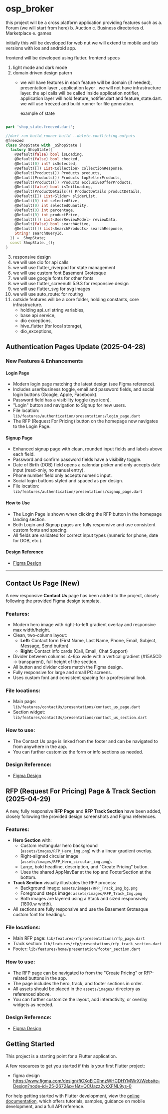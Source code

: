 # osp_broker

this project will be a cross platform application providing features such as 
a. Forum (we will start from here)
b. Auction
c. Business directories
d. Marketplace
e. games

initially this will be developed for web nut we will extend to mobile and tab versions with ios and android app.

frontend will be developed using flutter.
frontend specs 
1. light mode and dark mode 
2. domain driven design patern 
    - we will have features 
        in each feature will be domain (if needed), presentation layer , application layer .
        we will not have infrastructure layer. the api calls will be called inside application notifier,
        application layer will hold feature_notifier.dart and feature_state.dart. 
        we will use freezed and build runner for file generation.

        example of state 
```dart

part 'shop_state.freezed.dart';

//dart run build_runner build --delete-conflicting-outputs
@freezed
class ShopState with _$ShopState {
  factory ShopState({
    @Default(false) bool isLoading,
    @Default(false) bool checked,
    @Default(0) int? isSelected,
    @Default([]) List<Collection> collectionResponse,
    @Default(Products()) Products products,
    @Default(Products()) Products topSellerProducts,
    @Default(Products()) Products exclusiveOfferProducts,
    @Default(false) bool isInitLoading,
    @Default(ProductDetails()) ProductDetails productDetails,
    @Default([]) List<Slider> sliderList,
    @Default(0) int selectedSize,
    @Default(0) int selectedQuantity,
    @Default(0) int percentage,
    @Default(0) int productPrice,
    @Default([]) List<UserReviewModel> reviewData,
    @Default(false) bool searchActive,
    @Default([]) List<SearchProducts> searchResponse,
    String? searchQueryId,
  }) = _ShopState;
  const ShopState._();
}
```

3. responsive design
4. we will use dio for api calls
5. we will use flutter_riverpod for state management
6. we will use custom font Basement Grotesque
7. we will use google fonts for other fonts
8. we will use flutter_screenutil 5.9.3 for responsive design
9. we will use flutter_svg for svg images
10. we will use auto_route: for routing
11. outside features will be
    a core folder,
    holding constants,
    core infrastructure.
    - holding api_url string variables,
    - base api service,
    - dio exceptions,
    - hive_flutter (for local storage),
    - dio_exceptions,

## Authentication Pages Update (2025-04-28)

### New Features & Enhancements

#### Login Page
- Modern login page matching the latest design (see Figma reference).
- Includes user/business toggle, email and password fields, and social login buttons (Google, Apple, Facebook).
- Password field has a visibility toggle (eye icon).
- "Login" button and navigation to Signup for new users.
- File location: `lib/features/authentication/presentations/login_page.dart`
- The RFP (Request For Pricing) button on the homepage now navigates to the Login Page.

#### Signup Page
- Enhanced signup page with clean, rounded input fields and labels above each field.
- Password and confirm password fields have a visibility toggle.
- Date of Birth (DOB) field opens a calendar picker and only accepts date input (read-only, no manual entry).
- Phone number field only accepts numeric input.
- Social login buttons styled and spaced as per design.
- File location: `lib/features/authentication/presentations/signup_page.dart`

#### How to Use
- The Login Page is shown when clicking the RFP button in the homepage landing section.
- Both Login and Signup pages are fully responsive and use consistent custom fonts and spacing.
- All fields are validated for correct input types (numeric for phone, date for DOB, etc.).

#### Design Reference
- [Figma Design](https://www.figma.com/design/fiOXqEiC0hnzWHCDHYMWrX/Website-Design?node-id=25-2672&p=f&t=QCUazz2ykXFNL9ys-0)

---

## Contact Us Page (New)

A new responsive **Contact Us** page has been added to the project, closely following the provided Figma design template.

### Features:
- Modern hero image with right-to-left gradient overlay and responsive max width/height.
- Clean, two-column layout:
  - **Left:** Contact form (First Name, Last Name, Phone, Email, Subject, Message, Send button)
  - **Right:** Contact info cards (Call, Email, Chat Support)
- Divider between columns: 4-6px wide with a vertical gradient (#15A5CD → transparent), full height of the section.
- All button and divider colors match the Figma design.
- Fully responsive for large and small PC screens.
- Uses custom font and consistent spacing for a professional look.

### File locations:
- Main page: `lib/features/contactUs/presentations/contact_us_page.dart`
- Section widget: `lib/features/contactUs/presentations/contact_us_section.dart`

### How to use:
- The Contact Us page is linked from the footer and can be navigated to from anywhere in the app.
- You can further customize the form or info sections as needed.

### Design Reference:
- [Figma Design](https://www.figma.com/design/fiOXqEiC0hnzWHCDHYMWrX/Website-Design?node-id=25-2672&p=f&t=QCUazz2ykXFNL9ys-0)


## RFP (Request For Pricing) Page & Track Section (2025-04-29)

A new, fully responsive **RFP Page** and **RFP Track Section** have been added, closely following the provided design screenshots and Figma references.

### Features:
- **Hero Section** with:
  - Custom rectangular hero background (`assets/images/RFP_Hero_img.png`) with a linear gradient overlay.
  - Right-aligned circular image (`assets/images/RFP_Hero_circular_img.png`).
  - Large, bold headline, description, and "Create Pricing" button.
  - Uses the shared AppNavBar at the top and FooterSection at the bottom.
- **Track Section** visually illustrates the RFP process:
  - Background image: `assets/images/RFP_Track_Img_bg.png`
  - Foreground steps image: `assets/images/RFP_Track_Img.png`
  - Both images are layered using a Stack and sized responsively (1800.w width).
- All sections are fully responsive and use the Basement Grotesque custom font for headings.

### File locations:
- Main RFP page: `lib/features/rfp/presentations/rfp_page.dart`
- Track section: `lib/features/rfp/presentations/rfp_track_section.dart`
- Footer: `lib/features/home/presentation/footer_section.dart`

### How to use:
- The RFP page can be navigated to from the "Create Pricing" or RFP-related buttons in the app.
- The page includes the hero, track, and footer sections in order.
- All assets should be placed in the `assets/images/` directory as referenced above.
- You can further customize the layout, add interactivity, or overlay widgets as needed.

### Design Reference:
- [Figma Design](https://www.figma.com/design/fiOXqEiC0hnzWHCDHYMWrX/Website-Design?node-id=25-2672&p=f&t=QCUazz2ykXFNL9ys-0)


## Getting Started

This project is a starting point for a Flutter application.

A few resources to get you started if this is your first Flutter project:
- figma design https://www.figma.com/design/fiOXqEiC0hnzWHCDHYMWrX/Website-Design?node-id=25-2672&p=f&t=QCUazz2ykXFNL9ys-0

For help getting started with Flutter development, view the
[online documentation](https://docs.flutter.dev/), which offers tutorials,
samples, guidance on mobile development, and a full API reference.

